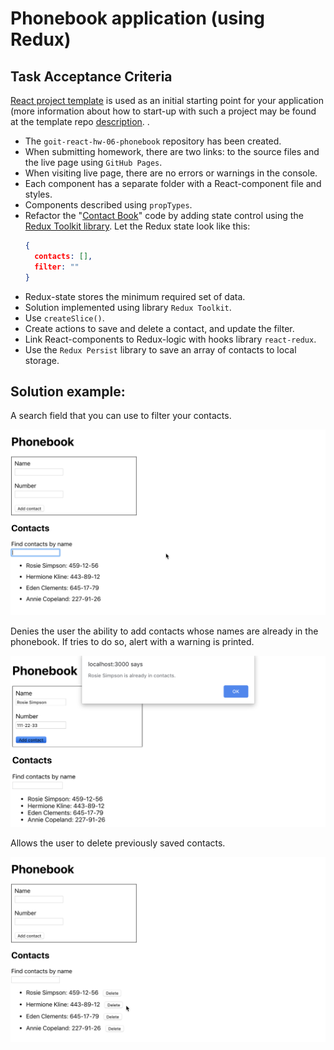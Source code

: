 # Phonebook application (using Redux)

## Task Acceptance Criteria

[React project template](https://github.com/goitacademy/react-homework-template/blob/main/README.en.md) is used as an initial starting point for your application (more information about how to start-up with such a project may be found at the template repo [description](./../teplate-repository-usage/README.en.md). .

  * The `goit-react-hw-06-phonebook` repository has been created.
  * When submitting homework, there are two links: to the source files and the live page using `GitHub Pages`.
  * When visiting live page, there are no errors or warnings in the console.
  * Each component has a separate folder with a React-component file and styles.
  * Components described using `propTypes`.
  * Refactor the "[Contact Book](https://github.com/oleksandr-romashko/goit-react-hw-04-phonebook)" code by adding state control using the [Redux Toolkit library](https://redux-toolkit.js.org/). Let the Redux state look like this:
    ```json
    {
      contacts: [],
      filter: ""
    }
    ```
  * Redux-state stores the minimum required set of data.
  * Solution implemented using library `Redux Toolkit`.
  * Use `createSlice()`.
  * Create actions to save and delete a contact, and update the filter.
  * Link React-components to Redux-logic with hooks library `react-redux`.
  * Use the `Redux Persist` library to save an array of contacts to local storage.

## Solution example:

A search field that you can use to filter your contacts.

<p align="center">
  <img max-width="960" src="./step-3.gif" alt="step-1 interface example component preview">
</p>

Denies the user the ability to add contacts whose names are already in the phonebook. If tries to do so, alert with a warning is printed.

<p align="center">
  <img max-width="960" src="./step-5.png" alt="step-1 interface example component preview">
</p>

Allows the user to delete previously saved contacts.

<p align="center">
  <img max-width="960" src="./step-6.gif" alt="step-1 interface example component preview">
</p>